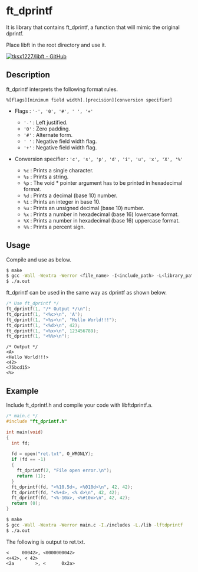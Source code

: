 # ft_dprintf
It is library that contains ft_dprintf, a function that will mimic the original dprintf.

Place libft in the root directory and use it.

[![tksx1227/libft - GitHub](https://gh-card.dev/repos/tksx1227/libft.svg?fullname=)](https://github.com/tksx1227/libft)

## Description
ft_dprintf interprets the following format rules.

`%[flags][minimum field width].[precision][conversion specifier]`

- Flags : `'-', '0', '#', ' ', '+'`
    - `'-'` : Left justified.
    - `'0'` : Zero padding.
    - `'#'` : Alternate form.
    - `' '` : Negative field width flag.
    - `'+'` : Negative field width flag.

- Conversion specifier : `'c', 's', 'p', 'd', 'i', 'u', 'x', 'X', '%'`
    - `%c` : Prints a single character.
    - `%s` : Prints a string.
    - `%p` : The void * pointer argument has to be printed in hexadecimal format.
    - `%d` : Prints a decimal (base 10) number.
    - `%i` : Prints an integer in base 10.
    - `%u` : Prints an unsigned decimal (base 10) number.
    - `%x` : Prints a number in hexadecimal (base 16) lowercase format.
    - `%X` : Prints a number in hexadecimal (base 16) uppercase format.
    - `%%` : Prints a percent sign.

## Usage
Compile and use as below.

```bash
$ make
$ gcc -Wall -Wextra -Werror <file_name> -I<include_path> -L<library_path> -lftdprintf
$ ./a.out
```

ft_dprintf can be used in the same way as dprintf as shown below.

```c
/* Use ft_dprintf */
ft_dprintf(1, "/* Output */\n");
ft_dprintf(1, "<%c>\n", 'A');
ft_dprintf(1, "<%s>\n", "Hello World!!!");
ft_dprintf(1, "<%d>\n", 42);
ft_dprintf(1, "<%x>\n", 123456789);
ft_dprintf(1, "<%%>\n");
```

```planetext
/* Output */
<A>
<Hello World!!!>
<42>
<75bcd15>
<%>
```

## Example
Include ft_dprintf.h and compile your code with libftdprintf.a.

```c:main.c
/* main.c */
#include "ft_dprintf.h"

int main(void)
{
  int fd;
  
  fd = open("ret.txt", O_WRONLY);
  if (fd == -1)
  {
    ft_dprintf(2, "File open error.\n");
    return (1);
  }
  ft_dprintf(fd, "<%10.5d>, <%010d>\n", 42, 42);
  ft_dprintf(fd, "<%+d>, <% d>\n", 42, 42);
  ft_dprintf(fd, "<%-10x>, <%#10x>\n", 42, 42);
  return (0);
}
```

```bash
$ make
$ gcc -Wall -Wextra -Werror main.c -I./includes -L./lib -lftdprintf
$ ./a.out
```

The following is output to ret.txt.

```planetext:ret.txt
<     00042>, <0000000042>
<+42>, < 42>
<2a        >, <      0x2a>
```
